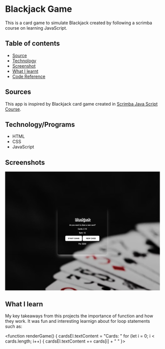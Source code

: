 # Blackjack Game

This is a card game to simulate Blackjack created by following a scrimba course on learning JavaScript.


## Table of contents

 - [Source](/#Sources)
 - [Technology](/#Technology)
 - [Screenshot](/#Screenshot)
 - [What I learnt](/#WhatILearnt)
 - [Code Reference](/#codeReference)



## Sources
This app is inspired by Blackjack card game created in [Scrimba Java Script Course](https://scrimba.com/learn/learnjavascript).



## Technology/Programs

- HTML
- CSS
- JavaScript


## Screenshots

![""](/images/screenshot.png)


## What I learn

My key takeaways from this projects the importance of function and how they work. It was fun and interesting learnign about for loop statements such as:


<function renderGame() {
    cardsEl.textContent = "Cards: "
    for (let i = 0; i < cards.length; i++) {
        cardsEl.textContent += cards[i] + " "
    }>


